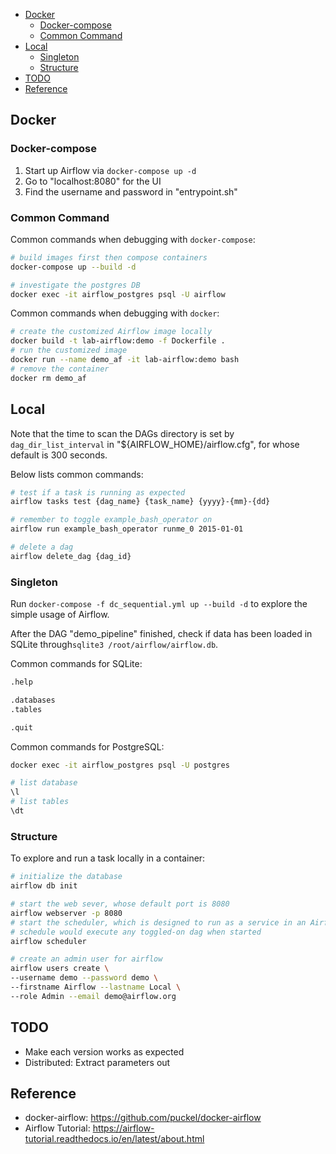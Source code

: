 
- [Docker](#docker)
  - [Docker-compose](#docker-compose)
  - [Common Command](#common-command)
- [Local](#local)
  - [Singleton](#singleton)
  - [Structure](#structure)
- [TODO](#todo)
- [Reference](#reference)


## Docker

### Docker-compose

1. Start up Airflow via `docker-compose up -d`
1. Go to "localhost:8080" for the UI
1. Find the username and password in "entrypoint.sh"

### Common Command

Common commands when debugging with `docker-compose`:

```sh
# build images first then compose containers
docker-compose up --build -d

# investigate the postgres DB
docker exec -it airflow_postgres psql -U airflow
```

Common commands when debugging with `docker`:

```sh
# create the customized Airflow image locally
docker build -t lab-airflow:demo -f Dockerfile .
# run the customized image
docker run --name demo_af -it lab-airflow:demo bash
# remove the container
docker rm demo_af
```


## Local

Note that the time to scan the DAGs directory is set by `dag_dir_list_interval` in "${AIRFLOW_HOME}/airflow.cfg", for whose default is 300 seconds.

Below lists common commands:
```sh
# test if a task is running as expected
airflow tasks test {dag_name} {task_name} {yyyy}-{mm}-{dd}

# remember to toggle example_bash_operator on
airflow run example_bash_operator runme_0 2015-01-01

# delete a dag
airflow delete_dag {dag_id}
```

### Singleton

Run `docker-compose -f dc_sequential.yml up --build -d` to explore the simple usage of Airflow.


After the DAG "demo_pipeline" finished, check if data has been loaded in SQLite through`sqlite3 /root/airflow/airflow.db`.

Common commands for SQLite:
```bash
.help

.databases
.tables

.quit
```

Common commands for PostgreSQL:
```bash
docker exec -it airflow_postgres psql -U postgres

# list database
\l
# list tables
\dt
```


### Structure

To explore and run a task locally in a container:
```sh
# initialize the database
airflow db init

# start the web sever, whose default port is 8080
airflow webserver -p 8080
# start the scheduler, which is designed to run as a service in an Airflow production environment
# schedule would execute any toggled-on dag when started
airflow scheduler

# create an admin user for airflow
airflow users create \
--username demo --password demo \
--firstname Airflow --lastname Local \
--role Admin --email demo@airflow.org
```


## TODO
- Make each version works as expected
- Distributed: Extract parameters out


## Reference
- docker-airflow: https://github.com/puckel/docker-airflow
- Airflow Tutorial: https://airflow-tutorial.readthedocs.io/en/latest/about.html
